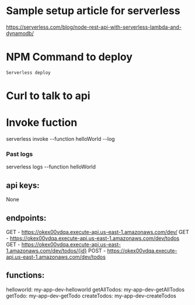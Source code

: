 # Sample setup article for serverless

https://serverless.com/blog/node-rest-api-with-serverless-lambda-and-dynamodb/

# NPM Command to deploy

```
Serverless deploy
```

# Curl to talk to api

# Invoke fuction

serverless invoke --function helloWorld --log

### Past logs

serverless logs --function helloWorld

## api keys:

None

## endpoints:

GET - https://okex00vdqa.execute-api.us-east-1.amazonaws.com/dev/
GET - https://okex00vdqa.execute-api.us-east-1.amazonaws.com/dev/todos
GET - https://okex00vdqa.execute-api.us-east-1.amazonaws.com/dev/todos/{id}
POST - https://okex00vdqa.execute-api.us-east-1.amazonaws.com/dev/todos

## functions:

helloworld: my-app-dev-helloworld
getAllTodos: my-app-dev-getAllTodos
getTodo: my-app-dev-getTodo
createTodos: my-app-dev-createTodos
